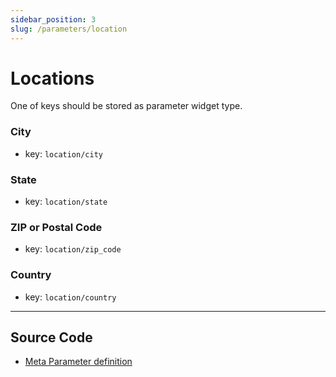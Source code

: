 ```yaml
---
sidebar_position: 3
slug: /parameters/location
---
```


# Locations

One of keys should be stored as parameter widget type.

### City

- key: `location/city`

### State

- key: `location/state`

### ZIP or Postal Code

- key: `location/zip_code`

### Country

- key: `location/country`


---

## Source Code

- [Meta Parameter definition](https://github.com/metabase/metabase/blob/v0.38.3/frontend/src/metabase/meta/Parameter.js)
